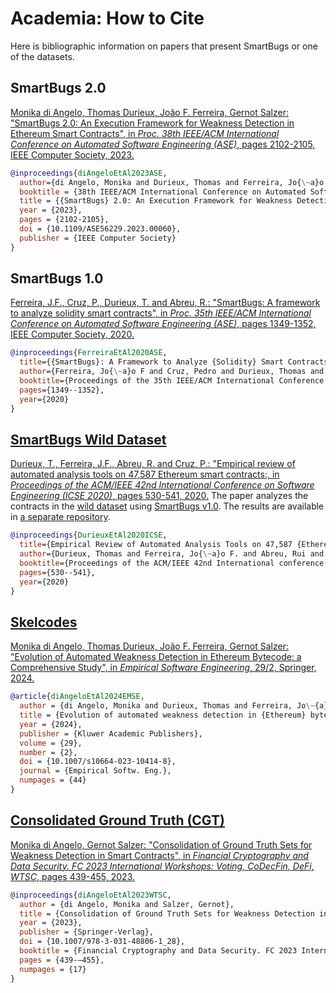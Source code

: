 # Academia: How to Cite

Here is bibliographic information on papers that present SmartBugs or one of the datasets.

## SmartBugs 2.0

<a href="https://arxiv.org/pdf/2306.05057.pdf">Monika di Angelo, Thomas Durieux, João F. Ferreira, Gernot Salzer: "SmartBugs 2.0: An Execution Framework for Weakness Detection in Ethereum Smart Contracts", in *Proc. 38th IEEE/ACM International Conference on Automated Software Engineering (ASE)*, pages 2102-2105, IEEE Computer Society, 2023.</a>

```bibtex
@inproceedings{diAngeloEtAl2023ASE,
  author={di Angelo, Monika and Durieux, Thomas and Ferreira, Jo{\~a}o F. and Salzer, Gernot},
  booktitle = {38th IEEE/ACM International Conference on Automated Software Engineering (ASE)},
  title = {{SmartBugs} 2.0: An Execution Framework for Weakness Detection in Ethereum Smart Contracts},
  year = {2023},
  pages = {2102-2105},
  doi = {10.1109/ASE56229.2023.00060},
  publisher = {IEEE Computer Society}
}
```

## SmartBugs 1.0

<a href="https://arxiv.org/abs/2007.04771">Ferreira, J.F., Cruz, P., Durieux, T. and Abreu, R.: "SmartBugs: A framework to analyze solidity smart contracts", in *Proc. 35th IEEE/ACM International Conference on Automated Software Engineering (ASE)*, pages 1349-1352, IEEE Computer Society, 2020.</a>

```bibtex
@inproceedings{FerreiraEtAl2020ASE,
  title={{SmartBugs}: A Framework to Analyze {Solidity} Smart Contracts},
  author={Ferreira, Jo{\~a}o F and Cruz, Pedro and Durieux, Thomas and Abreu, Rui},
  booktitle={Proceedings of the 35th IEEE/ACM International Conference on Automated Software Engineering},
  pages={1349--1352},
  year={2020}
}
```

## [SmartBugs Wild Dataset](https://github.com/smartbugs/smartbugs-wild)

  <a href="https://arxiv.org/abs/1910.10601">Durieux, T., Ferreira, J.F., Abreu, R. and Cruz, P.: "Empirical review of automated analysis tools on 47,587 Ethereum smart contracts:, in *Proceedings of the ACM/IEEE 42nd International Conference on Software Engineering (ICSE 2020)*, pages 530-541, 2020.</a>
The paper analyzes the contracts in the [wild
dataset](https://github.com/smartbugs/smartbugs-wild) using [SmartBugs
v1.0](https://github.com/smartbugs/smartbugs/releases/tag/v1.0.0). The
results are available in [a separate
repository](https://github.com/smartbugs/smartbugs-results).

```bibtex
@inproceedings{DurieuxEtAl2020ICSE,
  title={Empirical Review of Automated Analysis Tools on 47,587 {Ethereum} Smart Contracts},
  author={Durieux, Thomas and Ferreira, Jo{\~a}o F. and Abreu, Rui and Cruz, Pedro},
  booktitle={Proceedings of the ACM/IEEE 42nd International conference on software engineering},
  pages={530--541},
  year={2020}
}
```

## [Skelcodes](https://github.com/gsalzer/skelcodes)

  <a href="https://doi.org/10.1007/s10664-023-10414-8">Monika di Angelo, Thomas Durieux, João F. Ferreira, Gernot Salzer: "Evolution of Automated Weakness Detection in Ethereum Bytecode: a Comprehensive Study", in *Empirical Software Engineering*, 29/2, Springer, 2024.</a>

```bibtex
@article{diAngeloEtAl2024EMSE,
  author = {di Angelo, Monika and Durieux, Thomas and Ferreira, Jo\~{a}o F. and Salzer, Gernot},
  title = {Evolution of automated weakness detection in {Ethereum} bytecode: a comprehensive study},
  year = {2024},
  publisher = {Kluwer Academic Publishers},
  volume = {29},
  number = {2},
  doi = {10.1007/s10664-023-10414-8},
  journal = {Empirical Softw. Eng.},
  numpages = {44}
}
```

## [Consolidated Ground Truth (CGT)](https://github.com/gsalzer/cgt)

  <a href="https://doi.org/10.1007/978-3-031-48806-1_28">Monika di Angelo, Gernot Salzer: "Consolidation of Ground Truth Sets for Weakness Detection in Smart Contracts", in *Financial Cryptography and Data Security. FC 2023 International Workshops: Voting, CoDecFin, DeFi, WTSC*, pages 439-455, 2023.</a>

```bibtex
@inproceedings{diAngeloEtAl2023WTSC,
  author = {di Angelo, Monika and Salzer, Gernot},
  title = {Consolidation of Ground Truth Sets for Weakness Detection in Smart Contracts},
  year = {2023},
  publisher = {Springer-Verlag},
  doi = {10.1007/978-3-031-48806-1_28},
  booktitle = {Financial Cryptography and Data Security. FC 2023 International Workshops: Voting, CoDecFin, DeFi, WTSC, Bol, Bra\v{c}, Croatia, May 5, 2023, Revised Selected Papers},
  pages = {439-–455},
  numpages = {17}
}
```
